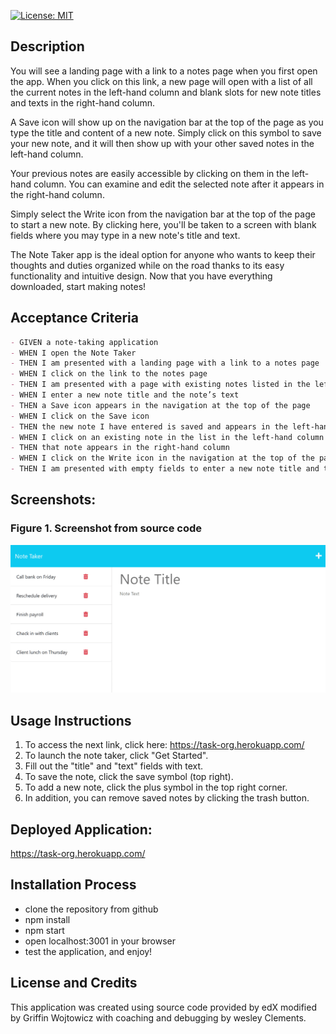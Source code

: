 [![License: MIT](https://img.shields.io/badge/License-MIT-yellow.svg)](https://opensource.org/licenses/MIT)
  
## Description

You will see a landing page with a link to a notes page when you first open the app. When you click on this link, a new page will open with a list of all the current notes in the left-hand column and blank slots for new note titles and texts in the right-hand column.

A Save icon will show up on the navigation bar at the top of the page as you type the title and content of a new note. Simply click on this symbol to save your new note, and it will then show up with your other saved notes in the left-hand column.

Your previous notes are easily accessible by clicking on them in the left-hand column. You can examine and edit the selected note after it appears in the right-hand column.

Simply select the Write icon from the navigation bar at the top of the page to start a new note. By clicking here, you'll be taken to a screen with blank fields where you may type in a new note's title and text.

The Note Taker app is the ideal option for anyone who wants to keep their thoughts and duties organized while on the road thanks to its easy functionality and intuitive design. Now that you have everything downloaded, start making notes!

## Acceptance Criteria
```md
- GIVEN a note-taking application
- WHEN I open the Note Taker
- THEN I am presented with a landing page with a link to a notes page
- WHEN I click on the link to the notes page
- THEN I am presented with a page with existing notes listed in the left-hand column, plus empty fields to enter a new note title and the note’s text in the right-hand column
- WHEN I enter a new note title and the note’s text
- THEN a Save icon appears in the navigation at the top of the page
- WHEN I click on the Save icon
- THEN the new note I have entered is saved and appears in the left-hand column with the other existing notes
- WHEN I click on an existing note in the list in the left-hand column
- THEN that note appears in the right-hand column
- WHEN I click on the Write icon in the navigation at the top of the page
- THEN I am presented with empty fields to enter a new note title and the note’s text in the right-hand column
```
## Screenshots:
### Figure 1. Screenshot from source code
![Alt text](public/assets/images/11-express-homework-demo-01%20(1).png) 

## Usage Instructions

1. To access the next link, click here: https://task-org.herokuapp.com/
2. To launch the note taker, click "Get Started".
3. Fill out the "title" and "text" fields with text. 
4. To save the note, click the save symbol (top right).
5. To add a new note, click the plus symbol in the top right corner.
6. In addition, you can remove saved notes by clicking the trash button.


## Deployed Application:
https://task-org.herokuapp.com/

## Installation Process
- clone the repository from github
- npm install
- npm start
- open localhost:3001 in your browser
- test the application, and enjoy!

## License and Credits
This application was created using source code provided by edX modified by Griffin Wojtowicz with coaching and debugging by wesley Clements.